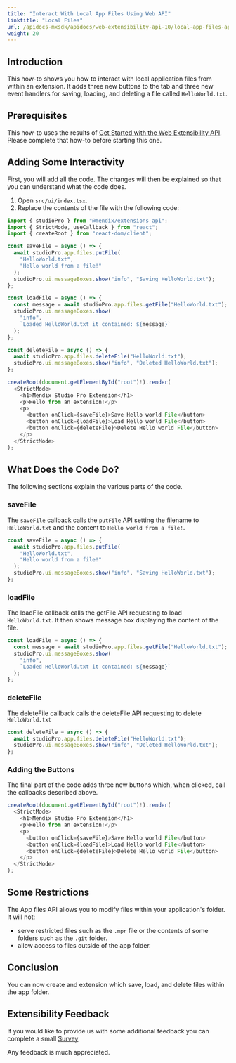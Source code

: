 ```yaml
---
title: "Interact With Local App Files Using Web API"
linktitle: "Local Files"
url: /apidocs-mxsdk/apidocs/web-extensibility-api-10/local-app-files-api/
weight: 20
---
```


## Introduction

This how-to shows you how to interact with local application files from within an extension. It adds three new buttons to the tab and three new event handlers for saving, loading, and deleting a file called `HelloWorld.txt`.

## Prerequisites

This how-to uses the results of [Get Started with the Web Extensibility API](/apidocs-mxsdk/apidocs/web-extensibility-api/getting-started/). Please complete that how-to before starting this one.

## Adding Some Interactivity

First, you will add all the code. The changes will then be explained so that you can understand what the code does.

1. Open `src/ui/index.tsx`.
1. Replace the contents of the file with the following code:

```typescript
import { studioPro } from "@mendix/extensions-api";
import { StrictMode, useCallback } from "react";
import { createRoot } from "react-dom/client";

const saveFile = async () => {
  await studioPro.app.files.putFile(
    "HelloWorld.txt",
    "Hello world from a file!"
  );
  studioPro.ui.messageBoxes.show("info", "Saving HelloWorld.txt");
};

const loadFile = async () => {
  const message = await studioPro.app.files.getFile("HelloWorld.txt");
  studioPro.ui.messageBoxes.show(
    "info",
    `Loaded HelloWorld.txt it contained: ${message}`
  );
};

const deleteFile = async () => {
  await studioPro.app.files.deleteFile("HelloWorld.txt");
  studioPro.ui.messageBoxes.show("info", "Deleted HelloWorld.txt");
};

createRoot(document.getElementById("root")!).render(
  <StrictMode>
    <h1>Mendix Studio Pro Extension</h1>
    <p>Hello from an extension!</p>
    <p>
      <button onClick={saveFile}>Save Hello world File</button>
      <button onClick={loadFile}>Load Hello world File</button>
      <button onClick={deleteFile}>Delete Hello world File</button>
    </p>
  </StrictMode>
);
```

## What Does the Code Do?

The following sections explain the various parts of the code.

### saveFile

The `saveFile` callback calls the `putFile` API setting the filename to `HelloWorld.txt` and the content to `Hello world from a file!`.

```typescript
const saveFile = async () => {
  await studioPro.app.files.putFile(
    "HelloWorld.txt",
    "Hello world from a file!"
  );
  studioPro.ui.messageBoxes.show("info", "Saving HelloWorld.txt");
};
```

### loadFile

The loadFile callback calls the getFile API requesting to load `HelloWorld.txt`. It then shows message box displaying the content of the file.

```typescript
const loadFile = async () => {
  const message = await studioPro.app.files.getFile("HelloWorld.txt");
  studioPro.ui.messageBoxes.show(
    "info",
    `Loaded HelloWorld.txt it contained: ${message}`
  );
};
```

### deleteFile

The deleteFile callback calls the deleteFile API requesting to delete `HelloWorld.txt`

```typescript
const deleteFile = async () => {
  await studioPro.app.files.deleteFile("HelloWorld.txt");
  studioPro.ui.messageBoxes.show("info", "Deleted HelloWorld.txt");
};
```

### Adding the Buttons

The final part of the code adds three new buttons which, when clicked, call the callbacks described above.

```typescript
createRoot(document.getElementById("root")!).render(
  <StrictMode>
    <h1>Mendix Studio Pro Extension</h1>
    <p>Hello from an extension!</p>
    <p>
      <button onClick={saveFile}>Save Hello world File</button>
      <button onClick={loadFile}>Load Hello world File</button>
      <button onClick={deleteFile}>Delete Hello world File</button>
    </p>
  </StrictMode>
);
```

## Some Restrictions

The App files API allows you to modify files within your application's folder. It will not:

* serve restricted files such as the `.mpr` file or the contents of some folders such as the `.git` folder.
* allow access to files outside of the app folder.

## Conclusion

You can now create and extension which save, load, and delete files within the app folder.

## Extensibility Feedback

If you would like to provide us with some additional feedback you can complete a small [Survey](https://survey.alchemer.eu/s3/90801191/Extensibility-Feedback)

Any feedback is much appreciated.
